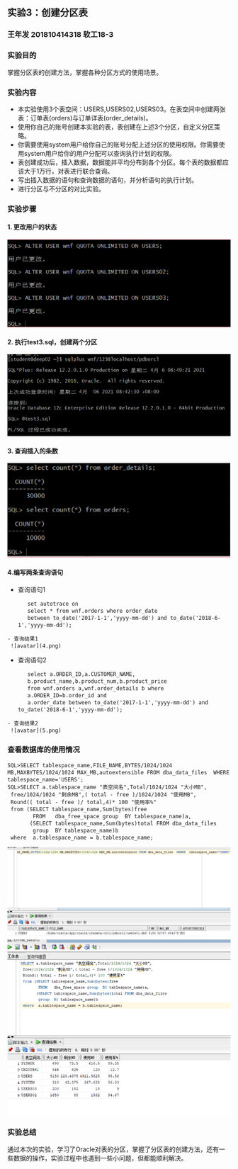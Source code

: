 ## 实验3：创建分区表
### 王年发    201810414318     软工18-3
### 实验目的
掌握分区表的创建方法，掌握各种分区方式的使用场景。
### 实验内容
- 本实验使用3个表空间：USERS,USERS02,USERS03。在表空间中创建两张表：订单表(orders)与订单详表(order_details)。
- 使用你自己的账号创建本实验的表，表创建在上述3个分区，自定义分区策略。
- 你需要使用system用户给你自己的账号分配上述分区的使用权限。你需要使用system用户给你的用户分配可以查询执行计划的权限。
- 表创建成功后，插入数据，数据能并平均分布到各个分区。每个表的数据都应该大于1万行，对表进行联合查询。
- 写出插入数据的语句和查询数据的语句，并分析语句的执行计划。
- 进行分区与不分区的对比实验。
### 实验步骤
#### 1. 更改用户的状态
   ![avatar](1.png)
#### 2. 执行test3.sql，创建两个分区
   ![avatar](2.png)
#### 3. 查询插入的条数
   ![avatar](3.png)
#### 4.编写两条查询语句
   - 查询语句1
     ```
        set autotrace on
        select * from wnf.orders where order_date
        between to_date('2017-1-1','yyyy-mm-dd') and to_date('2018-6-1','yyyy-mm-dd');
     ```

    - 查询结果1
     ![avatar](4.png)
   - 查询语句2
     ```
        select a.ORDER_ID,a.CUSTOMER_NAME,
        b.product_name,b.product_num,b.product_price
        from wnf.orders a,wnf.order_details b where
        a.ORDER_ID=b.order_id and
        a.order_date between to_date('2017-1-1','yyyy-mm-dd') and to_date('2018-6-1','yyyy-mm-dd');
     ```
    - 查询结果2
     ![avatar](5.png)
### 查看数据库的使用情况
```
SQL>SELECT tablespace_name,FILE_NAME,BYTES/1024/1024 MB,MAXBYTES/1024/1024 MAX_MB,autoextensible FROM dba_data_files  WHERE  tablespace_name='USERS';
SQL>SELECT a.tablespace_name "表空间名",Total/1024/1024 "大小MB",
 free/1024/1024 "剩余MB",( total - free )/1024/1024 "使用MB",
 Round(( total - free )/ total,4)* 100 "使用率%"
 from (SELECT tablespace_name,Sum(bytes)free
        FROM   dba_free_space group  BY tablespace_name)a,
       (SELECT tablespace_name,Sum(bytes)total FROM dba_data_files
        group  BY tablespace_name)b
 where  a.tablespace_name = b.tablespace_name;
```
![avatar](6.png)
![avatar](7.png)
### 实验总结
通过本次的实验，学习了Oracle对表的分区，掌握了分区表的创建方法，还有一些数据的操作，实验过程中也遇到一些小问题，但都能顺利解决。